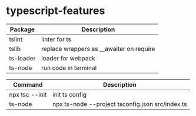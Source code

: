 # typescript-features

| Package | Description |
| --- | --- |
| tslint | linter for ts |
| tslib | replace wrappers as __awaiter on require |
| ts-loader | loader for webpack |
| ts-node | run code in terminal |


| Command | Description |
| --- | --- |
| npx tsc --init | init ts config |
| ts-node | npx ts-node --project tsconfig.json src/index.ts |
